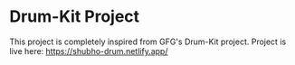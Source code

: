 # Drum-Kit Project

This project is completely inspired from GFG's Drum-Kit project.
Project is live here: https://shubho-drum.netlify.app/
